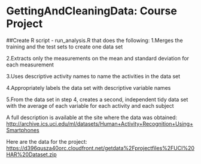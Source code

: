 # GettingAndCleaningData: Course Project
##Create R script - run_analysis.R that does the following: 
1.Merges the training and the test sets to create one data set

2.Extracts only the measurements on the mean and standard deviation for each measurement 

3.Uses descriptive activity names to name the activities in the data set

4.Appropriately labels the data set with descriptive variable names

5.From the data set in step 4, creates a second, independent tidy data set with the average of each variable for each activity and each subject

A full description is available at the site where the data was obtained: 
http://archive.ics.uci.edu/ml/datasets/Human+Activity+Recognition+Using+Smartphones 

Here are the data for the project: 
https://d396qusza40orc.cloudfront.net/getdata%2Fprojectfiles%2FUCI%20HAR%20Dataset.zip 
